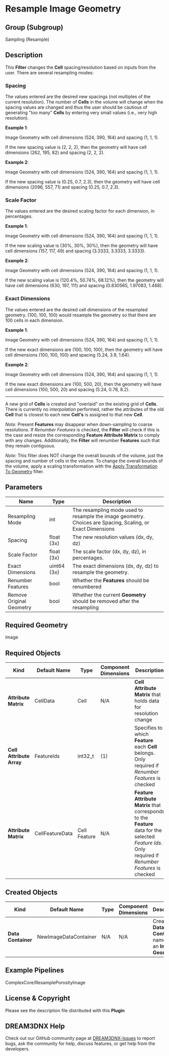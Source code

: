 # Resample Image Geometry

## Group (Subgroup) ##

Sampling (Resample)

## Description ##

This **Filter** changes the **Cell** spacing/resolution based on inputs from the user. There are several resampling modes:

### Spacing ###
The values entered are the desired new spacings (not multiples of the current resolution).  The number of **Cells** in the volume will change when the spacing values are changed and thus the user should be cautious of generating "too many" **Cells** by entering very small values (i.e., very high resolution).

**Example 1**:

Image Geometry with cell dimensions (524, 390, 164) and spacing (1, 1, 1).

If the new spacing value is (2, 2, 2), then the geometry will have cell dimensions (262, 195, 82) and spacing (2, 2, 2).

**Example 2**:

Image Geometry with cell dimensions (524, 390, 164) and spacing (1, 1, 1).

If the new spacing value is (0.25, 0.7, 2.3), then the geometry will have cell dimensions (2096, 557, 71) and spacing (0.25, 0.7, 2.3).

### Scale Factor ###
The values entered are the desired scaling factor for each dimension, in percentages.

**Example 1**:

Image Geometry with cell dimensions (524, 390, 164) and spacing (1, 1, 1).

If the new scaling value is (30%, 30%, 30%), then the geometry will have cell dimensions (157, 117, 49) and spacing (3.3333, 3.3333, 3.3333).

**Example 2**:

Image Geometry with cell dimensions (524, 390, 164) and spacing (1, 1, 1).

If the new scaling value is (120.4%, 50.74%, 68.12%), then the geometry will have cell dimensions (630, 197, 111) and spacing (0.830565, 1.97083, 1.468).

### Exact Dimensions ###
The values entered are the desired cell dimensions of the resampled geometry.  (100, 100, 100) would resample the geometry so that there are 100 cells in each dimension.

**Example 1**:

Image Geometry with cell dimensions (524, 390, 164) and spacing (1, 1, 1).

If the new exact dimensions are (100, 100, 100), then the geometry will have cell dimensions (100, 100, 100) and spacing (5.24, 3.9, 1.64).

**Example 2**:

Image Geometry with cell dimensions (524, 390, 164) and spacing (1, 1, 1).

If the new exact dimensions are (100, 500, 20), then the geometry will have cell dimensions (100, 500, 20) and spacing (5.24, 0.78, 8.2).

---

A new grid of **Cells** is created and "overlaid" on the existing grid of **Cells**.  There is currently no *interpolation* performed, rather the attributes of the old **Cell** that is closest to each new **Cell's** is assigned to that new **Cell**. 

*Note:* Present **Features** may disappear when down-sampling to coarse resolutions. If *Renumber Features* is checked, the **Filter** will check if this is the case and resize the corresponding **Feature Attribute Matrix** to comply with any changes. Additionally, the **Filter** will renumber **Features** such that they remain contiguous. 

*Note:* This filter does NOT change the overall bounds of the volume, just the spacing and number of cells in the volume.  To change the overall bounds of the volume, apply a scaling transformation with the [Apply Transformation To Geometry](./ApplyTransformationToGeometryFilter.md) filter.

## Parameters ##

| Name                     | Type        | Description                                                                                                 |
|--------------------------|-------------|-------------------------------------------------------------------------------------------------------------|
| Resampling Mode          | int         | The resampling mode used to resample the image geometry.  Choices are Spacing, Scaling, or Exact Dimensions |
| Spacing                  | float (3x)  | The new resolution values (dx, dy, dz)                                                                      |
| Scale Factor             | float (3x)  | The scale factor (dx, dy, dz), in percentages.                                                              |
| Exact Dimensions         | uint64 (3x) | The exact dimensions (dx, dy, dz) to resample the geometry.                                                 |
| Renumber Features        | bool        | Whether the **Features** should be renumbered                                                               |
| Remove Original Geometry | bool        | Whether the current **Geometry** should be removed after the resampling                                     |

## Required Geometry ##

Image 

## Required Objects ##

| Kind | Default Name | Type | Component Dimensions | Description |
|------|--------------|------|----------------------|-------------|
| **Attribute Matrix** | CellData | Cell | N/A | **Cell Attribute Matrix** that holds data for resolution change |
| **Cell Attribute Array** | FeatureIds | int32_t | (1) | Specifies to which **Feature** each **Cell** belongs. Only required if *Renumber Features* is checked |
| **Attribute Matrix** | CellFeatureData | Cell Feature | N/A | **Feature Attribute Matrix** that corresponds to the **Feature** data for the selected _Feature Ids_. Only required if *Renumber Features* is checked |

## Created Objects ##

| Kind | Default Name | Type | Component Dimensions | Description |
|------|--------------|------|----------------------|-------------|
| **Data Container** | NewImageDataContainer | N/A | N/A | Created **Data Container** name with an **Image Geometry**. |

## Example Pipelines ##

ComplexCore/ResamplePorosityImage

## License & Copyright ##

Please see the description file distributed with this **Plugin**

## DREAM3DNX Help

Check out our GitHub community page at [DREAM3DNX-Issues](https://github.com/BlueQuartzSoftware/DREAM3DNX-Issues) to report bugs, ask the community for help, discuss features, or get help from the developers.


